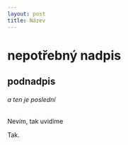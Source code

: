 ```yaml
---
layout: post
title: Název
---
```


# nepotřebný nadpis


## podnadpis

###### a ten je poslední

Nevím, tak uvidíme

Tak.
